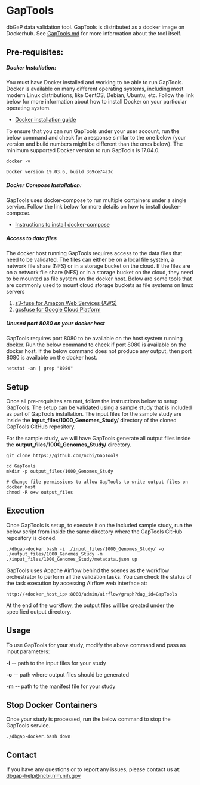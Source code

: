 # GapTools
dbGaP data validation tool. GapTools is distributed as a docker image on Dockerhub. See [GapTools.md](GapTools.md) for more information about the tool itself.

## Pre-requisites:

##### Docker Installation:

You must have Docker installed and working to be able to run GapTools. Docker is available on many different operating systems, including most modern Linux distributions, like CentOS, Debian, Ubuntu, etc. Follow the link below for more information about how to install Docker on your particular operating system. 

* [Docker installation guide](https://docs.docker.com/engine/install/#supported-platforms)

To ensure that you can run GapTools under your user account, run the below command and check for a response similar to the one below (your version and build numbers might be different than the ones below). The minimum supported Docker version to run GapTools is 17.04.0.  

```
docker -v

Docker version 19.03.6, build 369ce74a3c
```
##### Docker Compose Installation:

GapTools uses docker-compose to run multiple containers under a single service. Follow the link below for more details on how to install docker-compose.
* [Instructions to install docker-compose](https://docs.docker.com/compose/install/#install-compose)
    
##### Access to data files

The docker host running GapTools requires access to the data files that need to be validated. The files can either be on a local file system, a network file share (NFS) or in a storage bucket on the cloud. If the files are on a network file share (NFS) or in a storage bucket on the cloud, they need to be mounted as file system on the docker host. Below are some tools that are commonly used to mount cloud storage buckets as file systems on linux servers

1) [s3-fuse for Amazon Web Services (AWS)](https://github.com/s3fs-fuse/s3fs-fuse)      
1) [gcsfuse for Google Cloud Platform](https://github.com/GoogleCloudPlatform/gcsfuse/)
 
    
##### Unused port 8080 on your docker host

GapTools requires port 8080 to be available on the host system running docker. Run the below command to check if port 8080 is available on the docker host. If the below command does not produce any output, then port 8080 is available on the docker host.
```
netstat -an | grep "8080"
```

## Setup

Once all pre-requisites are met, follow the instructions below to setup GapTools. The setup can be validated using a sample study that is included as part of GapTools installation. The input files for the sample study are inside the __input_files/1000_Genomes_Study/__ directory of the cloned GapTools GitHub repository.

For the sample study, we will have GapTools generate all output files inside the __output_files/1000_Genomes_Study/__ directory.
```
git clone https://github.com/ncbi/GapTools

cd GapTools
mkdir -p output_files/1000_Genomes_Study

# Change file permissions to allow GapTools to write output files on docker host
chmod -R o+w output_files
```

## Execution

Once GapTools is setup, to execute it on the included sample study, run the below script from inside the same directory where the GapTools GitHub repository is cloned. 
```
./dbgap-docker.bash -i ./input_files/1000_Genomes_Study/ -o ./output_files/1000_Genomes_Study -m ./input_files/1000_Genomes_Study/metadata.json up
```

GapTools uses Apache Airflow behind the scenes as the workflow orchestrator to perform all the validation tasks. You can check the status of the task execution by accessing Airflow web interface at:

```
http://<docker_host_ip>:8080/admin/airflow/graph?dag_id=GapTools
```  

At the end of the workflow, the output files will be created under the specified output directory.
## Usage

To use GapTools for your study, modify the above command and pass as input parameters:

__-i__ -- path to the input files for your study

__-o__ -- path where output files should be generated

__-m__ -- path to the manifest file for your study 

## Stop Docker Containers

Once your study is processed, run the below command to stop the GapTools service.
```
./dbgap-docker.bash down
```

## Contact
If you have any questions or to report any issues, please contact us at: [dbgap-help@ncbi.nlm.nih.gov](dbgap-help@ncbi.nlm.nih.gov)

